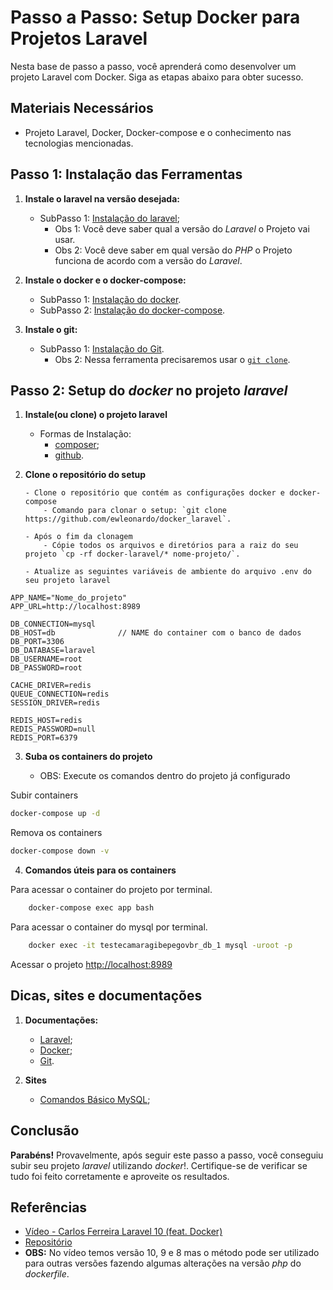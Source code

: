 # Passo a Passo: Setup Docker para Projetos Laravel

Nesta base de passo a passo, você aprenderá como desenvolver um projeto Laravel com Docker. Siga as etapas abaixo para obter sucesso.

## Materiais Necessários

-   Projeto Laravel, Docker, Docker-compose e o conhecimento nas tecnologias mencionadas.

## Passo 1: Instalação das Ferramentas

1. **Instale o laravel na versão desejada:**

    - SubPasso 1: [Instalação do laravel](https://laravel.com/docs/master#your-first-laravel-project);
        - Obs 1: Você deve saber qual a versão do _Laravel_ o Projeto vai usar.
        - Obs 2: Você deve saber em qual versão do _PHP_ o Projeto funciona de acordo com a versão do _Laravel_.

2. **Instale o docker e o docker-compose:**

    - SubPasso 1: [Instalação do docker](https://docs.docker.com/get-docker/).
    - SubPasso 2: [Instalação do docker-compose](https://docs.docker.com/compose/install/).

3. **Instale o git:**

    - SubPasso 1: [Instalação do Git](https://github.com/git-guides/install-git).
        - Obs 2: Nessa ferramenta precisaremos usar o [`git clone`](https://docs.github.com/pt/repositories/creating-and-managing-repositories/cloning-a-repository).

## Passo 2: Setup do _docker_ no projeto _laravel_

1.  **Instale(ou clone) o projeto laravel**

    -   Formas de Instalação:
        -   [composer](https://www.diegobrocanelli.com.br/mysql/comandos-basicos-mysql-no-terminal/);
        -   [github](https://github.com/laravel/laravel).

2.  **Clone o repositório do setup**

        - Clone o repositório que contém as configurações docker e docker-compose
            - Comando para clonar o setup: `git clone https://github.com/ewleonardo/docker_laravel`.

        - Após o fim da clonagem
            - Cópie todos os arquivos e diretórios para a raiz do seu projeto `cp -rf docker-laravel/* nome-projeto/`.

        - Atualize as seguintes variáveis de ambiente do arquivo .env do seu projeto laravel

```dosini
APP_NAME="Nome_do_projeto"
APP_URL=http://localhost:8989

DB_CONNECTION=mysql
DB_HOST=db              // NAME do container com o banco de dados
DB_PORT=3306
DB_DATABASE=laravel
DB_USERNAME=root
DB_PASSWORD=root

CACHE_DRIVER=redis
QUEUE_CONNECTION=redis
SESSION_DRIVER=redis

REDIS_HOST=redis
REDIS_PASSWORD=null
REDIS_PORT=6379
```

3. **Suba os containers do projeto**

    - OBS: Execute os comandos dentro do projeto já configurado

Subir containers

```sh
docker-compose up -d
```

Remova os containers

```sh
docker-compose down -v
```

4.  **Comandos úteis para os containers**

Para acessar o container do projeto por terminal.

```sh
    docker-compose exec app bash
```

Para acessar o container do mysql por terminal.

```sh
    docker exec -it testecamaragibepegovbr_db_1 mysql -uroot -p
```

Acessar o projeto
[http://localhost:8989](http://localhost:8989)

## Dicas, sites e documentações

1. **Documentações:**

    - [Laravel](https://laravel.com/);
    - [Docker](https://docs.docker.com/);
    - [Git](https://docs.github.com/pt).

2. **Sites**

    - [Comandos Básico MySQL](https://www.diegobrocanelli.com.br/mysql/comandos-basicos-mysql-no-terminal/);

## Conclusão

**Parabéns!**
Provavelmente, após seguir este passo a passo, você conseguiu subir seu projeto _laravel_ utilizando _docker_!. Certifique-se de verificar se tudo foi feito corretamente e aproveite os resultados.

## Referências

-   [Vídeo - Carlos Ferreira Laravel 10 (feat. Docker)](https://www.youtube.com/watch?v=oz9K3jtFUvI)
-   [Repositório](https://github.com/especializati/setup-docker-laravel.git)
-   **OBS:** No vídeo temos versão 10, 9 e 8 mas o método pode ser utilizado para outras versões fazendo algumas alterações na versão _php_ do _dockerfile_.
